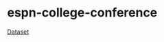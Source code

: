 # espn-college-conference

[Dataset](https://docs.google.com/spreadsheets/d/1XcspiY-hqertiill0Pp1VUdk6VyVGJjnKetnsb_Rjjk/edit?usp=sharing)